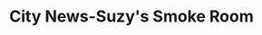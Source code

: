 ---
title: "City News-Suzy's Smoke Room"
url: /mansfield/city-news-suzys-smoke-room/
shop: Tabak
---